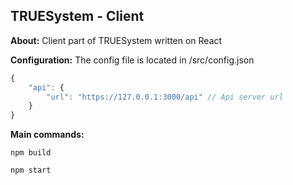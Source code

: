 ## TRUESystem - Client

**About:**
Client part of TRUESystem written on React

**Configuration:**
The config file is located in /src/config.json
```javascript
{
    "api": {
        "url": "https://127.0.0.1:3000/api" // Api server url
    }
}
```

**Main commands:**

`npm build`

`npm start`

